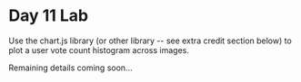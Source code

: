 # Day 11 Lab

Use the chart.js library (or other library -- see extra credit section below) to plot a user vote count histogram across images.

Remaining details coming soon...